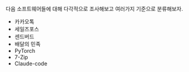 다음 소프트웨어들에 대해 다각적으로 조사해보고 여러가지 기준으로 분류해보자. 

- 카카오톡
- 세일즈포스
- 센드버드
- 배달의 민족
- PyTorch
- 7-Zip
- Claude-code